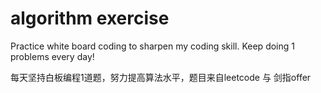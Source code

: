 # algorithm exercise
Practice white board coding to sharpen my coding skill. Keep doing 1 problems every day!

每天坚持白板编程1道题，努力提高算法水平，题目来自leetcode 与 剑指offer
